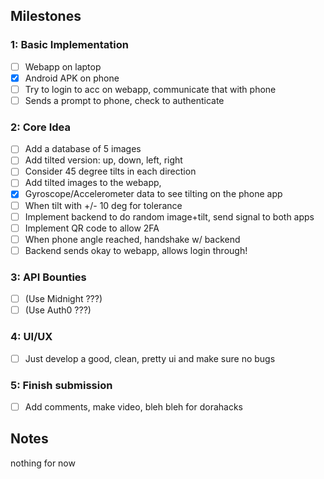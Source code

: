 ## Milestones

### 1: Basic Implementation

- [ ] Webapp on laptop
- [X] Android APK on phone
- [ ] Try to login to acc on webapp, communicate that with phone
- [ ] Sends a prompt to phone, check to authenticate
### 2: Core Idea
- [ ] Add a database of 5 images
- [ ] Add tilted version: up, down, left, right
- [ ] Consider 45 degree tilts in each direction
- [ ] Add tilted images to the webapp, 
- [X] Gyroscope/Accelerometer data to see tilting on the phone app
- [ ] When tilt with +/- 10 deg for tolerance 
- [ ] Implement backend to do random image+tilt, send signal to both apps
- [ ] Implement QR code to allow 2FA
- [ ] When phone angle reached, handshake w/ backend
- [ ] Backend sends okay to webapp, allows login through!
### 3: API Bounties
- [ ] (Use Midnight ???)
- [ ] (Use Auth0 ???)
### 4: UI/UX
- [ ] Just develop a good, clean, pretty ui and make sure no bugs
### 5: Finish submission
- [ ] Add comments, make video, bleh bleh for dorahacks

## Notes
nothing for now